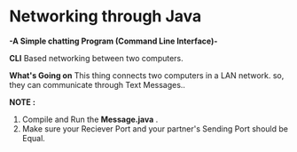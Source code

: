 # Networking through Java

**-A Simple chatting Program (Command Line Interface)-**

**CLI** Based networking between two computers.

**What's Going on**
This thing connects two computers in a LAN network. so, they can communicate through Text Messages..

**NOTE :** 

1. Compile and Run the **Message.java** .
2. Make sure your Reciever Port and your partner's Sending Port should be Equal.
